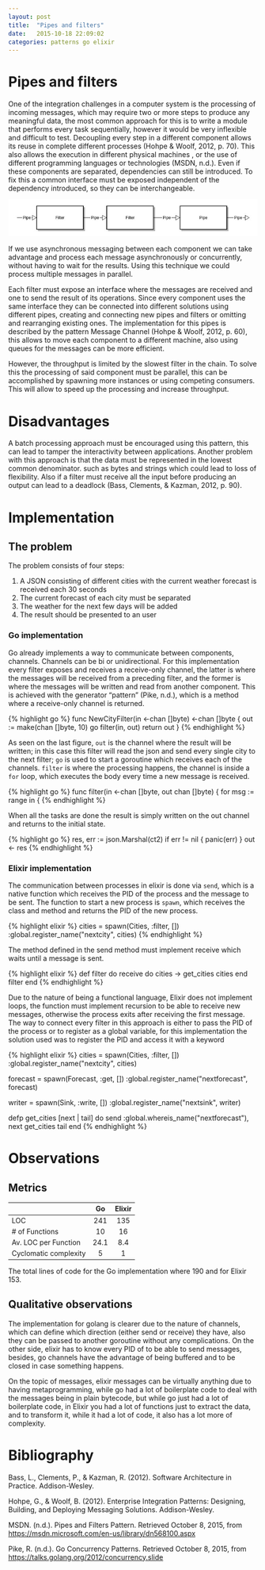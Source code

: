 ```yaml
---
layout: post
title:  "Pipes and filters"
date:   2015-10-18 22:09:02
categories: patterns go elixir
---
```

# Pipes and filters

One of the integration challenges in a computer system is the processing of incoming messages, which may require two or more steps to produce any meaningful data, the most common approach for this is to write a module that performs every task sequentially, however it would be very inflexible and difficult to test. Decoupling every step in a different component allows its reuse in complete different processes  (Hohpe & Woolf, 2012, p. 70). This also allows the execution in different physical machines , or the use of different programming languages or technologies (MSDN, n.d.). Even if these components are separated, dependencies can still be introduced. To fix this a common interface must be exposed independent of the dependency introduced, so they can be interchangeable.

![Pipes and filters](/assets/img/PipesAndFilters.jpg)
<script src="/assets/js/processing.min.js"></script>
<canvas data-processing-sources="/assets/processing/pipes-and-filters.pde"></canvas>

If we use asynchronous messaging between each component we can take advantage and process each message asynchronously or concurrently, without having to wait for the results. Using this technique we could process multiple messages in parallel.

Each filter must expose an interface where the messages are received and one to send the result of its operations. Since every component uses the same interface they can be connected into different solutions using different pipes, creating and connecting new pipes and filters or omitting and rearranging existing ones. The implementation for this pipes is described by the pattern Message Channel (Hohpe & Woolf, 2012, p. 60), this allows to move each component to a different machine, also using queues for the messages can be more efficient.

However, the throughput is limited by the slowest filter in the chain. To solve this the processing of said component must be parallel, this can be accomplished by spawning more instances or using competing consumers. This will allow to speed up the processing and increase throughput.

# Disadvantages

A batch processing approach must be encouraged using  this pattern, this can lead to tamper the interactivity between applications. Another problem with this approach is that   the data must be represented  in the lowest common denominator. such as bytes and strings which could lead to loss of flexibility. Also if a filter must receive all the input before producing an output can lead to a deadlock (Bass, Clements, & Kazman, 2012, p. 90).

# Implementation

## The problem

The problem consists of four steps:

1. A JSON consisting of different cities with the current weather forecast is received each 30 seconds
2. The current forecast of each city must be separated
3. The weather for the next few days will be added
4. The result should be presented to an user

### Go implementation

Go already implements a way to communicate between components, channels. Channels can be bi or unidirectional.  For this implementation every filter exposes and receives a receive-only channel, the latter is where the messages will be received from a preceding filter, and the former is where the messages will be written and read from another component. This is achieved with the generator “pattern” (Pike, n.d.), which is a method where a receive-only channel is returned.

{% highlight go %}
func NewCityFilter(in <-chan []byte) <-chan []byte {
	out := make(chan []byte, 10)
	go filter(in, out)
	return out
}
{% endhighlight %}

As seen on the last figure, `out` is the channel where the result will be written; in this case this filter will read the json and send every single city to the next filter; `go` is used to start a goroutine which receives each of the channels. `filter` is where the processing happens, the channel is inside a `for` loop, which executes the body every time a new message is received.

{% highlight go %}
func filter(in <-chan []byte, out chan []byte) {
	for msg := range in {
{% endhighlight %}

When all the tasks are done the result is simply written on the out channel and returns to the initial state.

{% highlight go %}
res, err := json.Marshal(ct2)
if err != nil {
	panic(err)
}
out <- res
{% endhighlight %}

### Elixir implementation

The communication between processes in elixir is done via `send`, which is a native function which receives the PID of the process and the message to be sent. The function to start a new process is `spawn`, which receives the class and method and returns the PID of the new process.

{% highlight elixir %}
cities = spawn(Cities, :filter, [])
:global.register_name("nextcity", cities)
{% endhighlight %}

The method defined in the send method must implement receive which waits until a message is sent.

{% highlight elixir %}
def filter do
    receive do
      cities ->
        get_cities cities
    end
    filter
end
{% endhighlight %}

Due to the nature of being a functional language, Elixir does not implement loops, the function must implement recursion to be able to receive new messages, otherwise the process exits after receiving the first message. The way to connect every filter in this approach is either to pass the PID of the process or to register as a global variable, for this implementation the solution used was to register the PID and access it with a keyword

{% highlight elixir %}
cities = spawn(Cities, :filter, [])
:global.register_name("nextcity", cities)

forecast = spawn(Forecast, :get, [])
:global.register_name("nextforecast", forecast)

writer = spawn(Sink, :write, [])
:global.register_name("nextsink", writer)

defp get_cities [next | tail] do
      send :global.whereis_name("nextforecast"), next
      get_cities tail
end
{% endhighlight %}

# Observations

## Metrics


|                       |   Go   |  Elixir |
|-----------------------|:------:|:-------:|
| LOC                   |  241   |  135    |
| # of Functions        |   10   |   16    |
| Av. LOC per Function  |   24.1 |    8.4  |
| Cyclomatic complexity |    5   |    1    |



The total lines of code for the Go implementation where 190 and for Elixir 153.

## Qualitative observations
The implementation for golang is clearer due to the nature of channels, which can define which direction (either send or receive) they have, also they can be passed to another goroutine without any complications. On the other side, elixir has to know every PID of to be able to send messages, besides, go channels have the advantage of being buffered and to be closed in case something happens.

On the topic of messages, elixir messages can be virtually anything due to having metaprogramming, while go had a lot of boilerplate code to deal with the messages being in plain bytecode, but while go just had a lot of boilerplate code, in Elixir you had a lot of functions just to extract the data, and to transform it, while it had a lot of code, it also has a lot more of complexity.

# Bibliography

Bass, L., Clements, P., & Kazman, R. (2012). Software Architecture in Practice. Addison-Wesley.

Hohpe, G., & Woolf, B. (2012). Enterprise Integration Patterns: Designing, Building, and Deploying Messaging Solutions. Addison-Wesley.

MSDN. (n.d.). Pipes and Filters Pattern. Retrieved October 8, 2015, from https://msdn.microsoft.com/en-us/library/dn568100.aspx

Pike, R. (n.d.). Go Concurrency Patterns. Retrieved October 8, 2015, from https://talks.golang.org/2012/concurrency.slide
